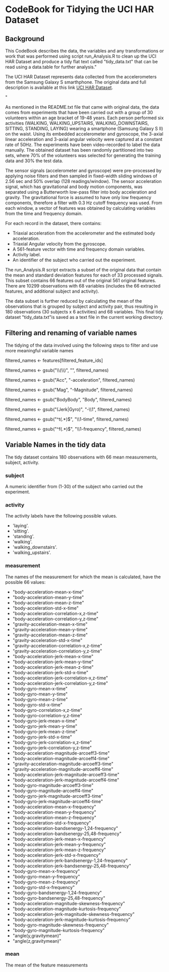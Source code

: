 <h1>CodeBook for Tidying the UCI HAR Dataset</h1>

<h2>Background</h2>

<p>This CodeBook describes the data, the variables and any transformations or work that was performed using script run_Analysis.R to clean up the UCI HAR Dataset and produce a tidy flat text called "tidy_data.txt" that can be read using a data.table for further analysis."</p>

<p>The UCI HAR Dataset represents data collected from the accelerometers from the Samsung Galaxy S smarthphone. The original data and full description is available at this link <a href="http://archive.ics.uci.edu/ml/datasets/Human+Activity+Recognition+Using+Smartphones">UCI HAR Dataset</a>.</p>"

<p>As mentioned in the README.txt file that came with original data, the data comes from experiments that have been carried out with a group of 30 volunteers within an age bracket of 19-48 years. Each person performed six activities (WALKING, WALKING_UPSTAIRS, WALKING_DOWNSTAIRS, SITTING, STANDING, LAYING) wearing a smartphone (Samsung Galaxy S II) on the waist. Using its embedded accelerometer and gyroscope, the 3-axial linear acceleration and 3-axial angular velocity were captured at a constant rate of 50Hz. The experiments have been video-recorded to label the data manually. The obtained dataset has been randomly partitioned into two sets, where 70% of the volunteers was selected for generating the training data and 30% the test data.</p>

<p>The sensor signals (accelerometer and gyroscope) were pre-processed by applying noise filters and then sampled in fixed-width sliding windows of 2.56 sec and 50% overlap (128 readings/window). The sensor acceleration signal, which has gravitational and body motion components, was separated using a Butterworth low-pass filter into body acceleration and gravity. The gravitational force is assumed to have only low frequency components, therefore a filter with 0.3 Hz cutoff frequency was used. From each window, a vector of features was obtained by calculating variables from the time and frequency domain.</p>

<p>For each record in the dataset, there contains:</p>

<ul>
<li>Triaxial acceleration from the accelerometer and the estimated body acceleration.</li>
<li>Triaxial Angular velocity from the gyroscope.</li>
<li>A 561-feature vector with time and frequency domain variables.</li>
<li>Activity label.</li>
<li>An identifier of the subject who carried out the experiment.</li>
</ul>

<p>The run_Analysis.R script extracts a subset of the original data that contain the mean and standard deviation features for each of 33 processed signals.  This subset contains 66 features out of the original 561 original features. There are 10299 observations with 68 variables (includes the 66 extracted features, and additional subject and activity).</p>

<p>The data subset is further reduced by calculating the mean of the observations that is grouped by subject and activity pair, thus resulting in 180 observations (30 subjects x 6 activities) and 68 variables. This final tidy dataset "tidy_data.txt"is saved as a text file in the current working directory.</p>

<h2>Filtering and renaming of variable names</h2>

<p>The tidying of the data involved using the following steps to filter and use more meaningful variable names</p> 

<p>filtered_names <- features[filtered_feature_ids]</p>
<p>filtered_names <- gsub("\\(\\)", "", filtered_names)</p>
<p>filtered_names <- gsub("Acc", "-acceleration", filtered_names)</p>
<p>filtered_names <- gsub("Mag", "-Magnitude", filtered_names)</p>
<p>filtered_names <- gsub("BodyBody", "Body", filtered_names)</p>
<p>filtered_names <- gsub("(Jerk|Gyro)", "-\\1", filtered_names)</p>
<p>filtered_names <- gsub("^t(.*)$", "\\1-time", filtered_names)</p>
<p>filtered_names <- gsub("^f(.*)$", "\\1-frequency", filtered_names)</p>

<h2>Variable Names in the tidy data</h2>

<p>The tidy dataset contains 180 observations with 66 mean measurements, subject, activity.</p>

<h3>subject</h3>

<p>A numeric identifier from (1-30) of the subject who carried out the experiment.</p>

<h3>activity</h3>

<p>The activity labels have the following possible values.</h3>

<ul>
<li>'laying'.</li>
<li>'sitting'.</li>
<li>'standing'.</li>
<li>'walking'.</li>
<li>'walking_downstairs'.</li>
<li>'walking_upstairs'.</li>
</ul>

<h3>measurement</h3>

<p>The names of the measurement for which the mean is calculated, have the possible 66 values:</p>

<ul>
<li>"body-acceleration-mean-x-time"</li>
<li>"body-acceleration-mean-y-time"</li>
<li>"body-acceleration-mean-z-time"</li>
<li>"body-acceleration-std-x-time"</li>
<li>"body-acceleration-correlation-x,z-time"</li>
<li>"body-acceleration-correlation-y,z-time"</li>
<li>"gravity-acceleration-mean-x-time"</li>
<li>"gravity-acceleration-mean-y-time"</li>
<li>"gravity-acceleration-mean-z-time"</li>
<li>"gravity-acceleration-std-x-time"</li>
<li>"gravity-acceleration-correlation-x,z-time"</li>
<li>"gravity-acceleration-correlation-y,z-time"</li>
<li>"body-acceleration-jerk-mean-x-time"</li>
<li>"body-acceleration-jerk-mean-y-time"</li>
<li>"body-acceleration-jerk-mean-z-time"</li>
<li>"body-acceleration-jerk-std-x-time"</li>
<li>"body-acceleration-jerk-correlation-x,z-time"</li>
<li>"body-acceleration-jerk-correlation-y,z-time"</li>
<li>"body-gyro-mean-x-time"</li>
<li>"body-gyro-mean-y-time"</li>
<li>"body-gyro-mean-z-time"</li>
<li>"body-gyro-std-x-time"</li>
<li>"body-gyro-correlation-x,z-time"</li>
<li>"body-gyro-correlation-y,z-time"</li>
<li>"body-gyro-jerk-mean-x-time"</li>
<li>"body-gyro-jerk-mean-y-time"</li>
<li>"body-gyro-jerk-mean-z-time"</li>
<li>"body-gyro-jerk-std-x-time"</li>
<li>"body-gyro-jerk-correlation-x,z-time"</li>
<li>"body-gyro-jerk-correlation-y,z-time"</li>
<li>"body-acceleration-magnitude-arcoeff3-time"</li>
<li>"body-acceleration-magnitude-arcoeff4-time"</li>
<li>"gravity-acceleration-magnitude-arcoeff3-time"</li>
<li>"gravity-acceleration-magnitude-arcoeff4-time"</li>
<li>"body-acceleration-jerk-magnitude-arcoeff3-time"</li>
<li>"body-acceleration-jerk-magnitude-arcoeff4-time"</li>
<li>"body-gyro-magnitude-arcoeff3-time"</li>
<li>"body-gyro-magnitude-arcoeff4-time"</li>
<li>"body-gyro-jerk-magnitude-arcoeff3-time"</li>
<li>"body-gyro-jerk-magnitude-arcoeff4-time"</li>
<li>"body-acceleration-mean-x-frequency"</li>
<li>"body-acceleration-mean-y-frequency"</li>
<li>"body-acceleration-mean-z-frequency"</li>
<li>"body-acceleration-std-x-frequency"</li>
<li>"body-acceleration-bandsenergy-1,24-frequency"</li>
<li>"body-acceleration-bandsenergy-25,48-frequency"</li>
<li>"body-acceleration-jerk-mean-x-frequency"</li>
<li>"body-acceleration-jerk-mean-y-frequency"</li>
<li>"body-acceleration-jerk-mean-z-frequency"</li>
<li>"body-acceleration-jerk-std-x-frequency"</li>
<li>"body-acceleration-jerk-bandsenergy-1,24-frequency"</li>
<li>"body-acceleration-jerk-bandsenergy-25,48-frequency"</li>
<li>"body-gyro-mean-x-frequency"</li>
<li>"body-gyro-mean-y-frequency"</li>
<li>"body-gyro-mean-z-frequency"</li>
<li>"body-gyro-std-x-frequency"</li>
<li>"body-gyro-bandsenergy-1,24-frequency"</li>
<li>"body-gyro-bandsenergy-25,48-frequency"</li>
<li>"body-acceleration-magnitude-skewness-frequency"</li>
<li>"body-acceleration-magnitude-kurtosis-frequency"</li>
<li>"body-acceleration-jerk-magnitude-skewness-frequency"</li>
<li>"body-acceleration-jerk-magnitude-kurtosis-frequency"</li>
<li>"body-gyro-magnitude-skewness-frequency"</li>
<li>"body-gyro-magnitude-kurtosis-frequency"</li>
<li>"angle(y,gravitymean)"</li>
<li>"angle(z,gravitymean)"</li>
</ul>

<h3>mean</h3>

<p>The mean of the feature measurements</p>





